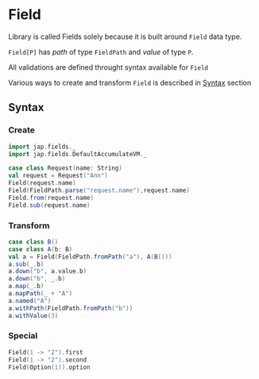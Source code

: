 # Field

Library is called Fields solely because it is built around `Field` data type.

`Field[P]` has _path_ of type `FieldPath` and _value_ of type `P`.

All validations are defined throught syntax available for `Field`

Various ways to create and transform `Field` is described in [Syntax](#syntax) section

## Syntax

### Create

```scala mdoc:width=100
import jap.fields._
import jap.fields.DefaultAccumulateVM._

case class Request(name: String)
val request = Request("Ann")
Field(request.name)
Field(FieldPath.parse("request.name"),request.name)
Field.from(request.name)
Field.sub(request.name)
```

### Transform

```scala mdoc:width=100
case class B()
case class A(b: B)
val a = Field(FieldPath.fromPath("a"), A(B()))
a.sub(_.b)
a.down("b", a.value.b)
a.down("b", _.b)
a.map(_.b)
a.mapPath(_ + "A")
a.named("A")
a.withPath(FieldPath.fromPath("b"))
a.withValue(3)
```

### Special

```scala mdoc:width=100
Field(1 -> "2").first
Field(1 -> "2").second
Field(Option(1)).option
```
